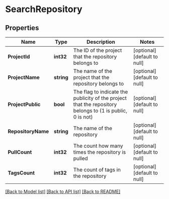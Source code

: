 # SearchRepository

## Properties
Name | Type | Description | Notes
------------ | ------------- | ------------- | -------------
**ProjectId** | **int32** | The ID of the project that the repository belongs to | [optional] [default to null]
**ProjectName** | **string** | The name of the project that the repository belongs to | [optional] [default to null]
**ProjectPublic** | **bool** | The flag to indicate the publicity of the project that the repository belongs to (1 is public, 0 is not) | [optional] [default to null]
**RepositoryName** | **string** | The name of the repository | [optional] [default to null]
**PullCount** | **int32** | The count how many times the repository is pulled | [optional] [default to null]
**TagsCount** | **int32** | The count of tags in the repository | [optional] [default to null]

[[Back to Model list]](../README.md#documentation-for-models) [[Back to API list]](../README.md#documentation-for-api-endpoints) [[Back to README]](../README.md)

